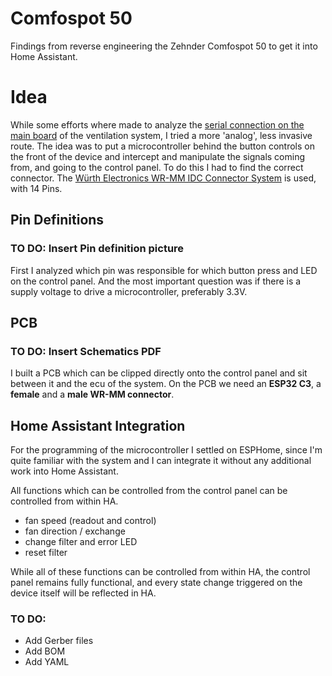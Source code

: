# Comfospot 50

Findings from reverse engineering the Zehnder Comfospot 50 to get it into Home Assistant.

# Idea
While some efforts where made to analyze the [serial connection on the main board](https://kaspars.net/blog/zehnder-comfospot-protocol) of the ventilation system, I tried a more 'analog', less invasive route.
The idea was to put a microcontroller behind the button controls on the front of the device and intercept and manipulate the signals coming from, and going to the control panel.
To do this I had to find the correct connector. The [Würth Electronics WR-MM IDC Connector System](https://www.we-online.com/en/components/products/em/connectors/wire-to-board/wr-mm_mini_module) is used, with 14 Pins.


## Pin Definitions
### TO DO: Insert Pin definition picture
First I analyzed which pin was responsible for which button press and LED on the control panel. And the most important question was if there is a supply voltage to drive a microcontroller, preferably 3.3V.


## PCB
### TO DO: Insert Schematics PDF
I built a PCB which can be clipped directly onto the control panel and sit between it and the ecu of the system.
On the PCB we need an __ESP32 C3__, a __female__ and a __male WR-MM connector__.


## Home Assistant Integration
For the programming of the microcontroller I settled on ESPHome, since I'm quite familiar with the system and I can integrate it without any additional work into Home Assistant.

All functions which can be controlled from the control panel can be controlled from within HA.
* fan speed (readout and control)
* fan direction / exchange
* change filter and error LED
* reset filter

While all of these functions can be controlled from within HA, the control panel remains fully functional, and every state change triggered on the device itself will be reflected in HA.

### TO DO: 
* Add Gerber files
* Add BOM
* Add YAML
